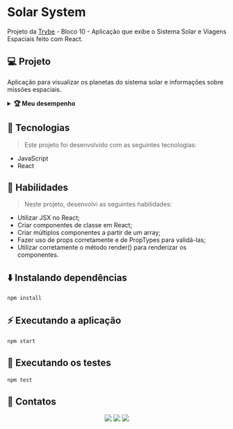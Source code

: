 # Solar System
Projeto da [Trybe](https://www.betrybe.com/) - Bloco 10 - Aplicação que exibe o Sistema Solar e Viagens Espaciais feito com React.

## 💻 Projeto

Aplicação para visualizar os planetas do sistema solar e informações sobre missões espaciais.

<details>
  <summary><strong>🏆 Meu desempenho</strong></summary><br />

  <img src="project-info/solar-system.png"/>
</details>

## 🚀 Tecnologias
> Este projeto foi desenvolvido com as seguintes tecnologias:

- JavaScript
- React

## 📌 Habilidades

> Neste projeto, desenvolvi as seguintes habilidades:

- Utilizar JSX no React;
- Criar componentes de classe em React;
- Criar múltiplos componentes a partir de um array;
- Fazer uso de props corretamente e de PropTypes para validá-las;
- Utilizar corretamente o método render() para renderizar os componentes.

## ⬇️ Instalando dependências

```bash
npm install
``` 

## ⚡ Executando a aplicação

```bash
npm start
``` 

## 🧪 Executando os testes

```bash
npm test
```

## 💬 Contatos

<div align="center" style="display: inline_block">
  <a href="https://julianoboese.github.io" target="_blank"><img height="28rem" src="https://img.shields.io/badge/my_portfolio-3fc337?style=for-the-badge" target="_blank"></a> 
  <a href="https://www.linkedin.com/in/julianoboese" target="_blank"><img height="28rem" src="https://img.shields.io/badge/LinkedIn-0077B5?style=for-the-badge&logo=linkedin&logoColor=white"></a> 
  <a href = "mailto:juliano.boese@gmail.com"><img height="28rem" src="https://img.shields.io/badge/Gmail-D14836?style=for-the-badge&logo=gmail&logoColor=white" target="_blank"></a>
</div>

<!-- ## 📄 Licença

Esse projeto está sob licença. Veja o arquivo [LICENÇA](LICENSE.md) para mais detalhes.

[⬆ Voltar ao topo](#nome-do-projeto)<br> -->
